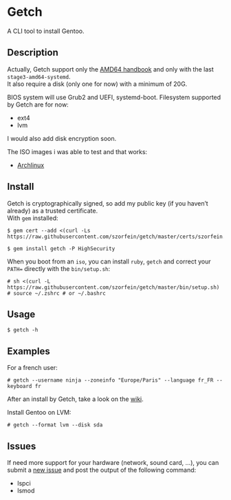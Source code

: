 # Getch
A CLI tool to install Gentoo.

## Description
Actually, Getch support only the [AMD64 handbook](https://wiki.gentoo.org/wiki/Handbook:AMD64) and only with the last `stage3-amd64-systemd`.  
It also require a disk (only one for now) with a minimum of 20G.  

BIOS system will use Grub2 and UEFI, systemd-boot. Filesystem supported by Getch are for now:
+ ext4
+ lvm

I would also add disk encryption soon.

The ISO images i was able to test and that works:
+ [Archlinux](https://www.archlinux.org/download/)

## Install
Getch is cryptographically signed, so add my public key (if you haven’t already) as a trusted certificate.  
With `gem` installed:

    $ gem cert --add <(curl -Ls https://raw.githubusercontent.com/szorfein/getch/master/certs/szorfein.pem)

    $ gem install getch -P HighSecurity

When you boot from an `iso`, you can install `ruby`, `getch` and correct your `PATH=` directly with the `bin/setup.sh`:

    # sh <(curl -L https://raw.githubusercontent.com/szorfein/getch/master/bin/setup.sh)
    # source ~/.zshrc # or ~/.bashrc

## Usage

    $ getch -h

## Examples
For a french user:

    # getch --username ninja --zoneinfo "Europe/Paris" --language fr_FR --keyboard fr

After an install by Getch, take a look on the [wiki](https://github.com/szorfein/getch/wiki).

Install Gentoo on LVM:

    # getch --format lvm --disk sda

## Issues
If need more support for your hardware (network, sound card, ...), you can submit a [new issue](https://github.com/szorfein/getch/issues/new) and post the output of the following command:
+ lspci
+ lsmod
